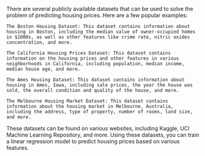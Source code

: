 There are several publicly available datasets that can be used to solve the problem of predicting housing prices. Here are a few popular examples:

    The Boston Housing Dataset: This dataset contains information about housing in Boston, including the median value of owner-occupied homes in $1000s, as well as other features like crime rate, nitric oxides concentration, and more.

    The California Housing Prices Dataset: This dataset contains information on the housing prices and other features in various neighborhoods in California, including population, median income, median house age, and more.

    The Ames Housing Dataset: This dataset contains information about housing in Ames, Iowa, including sale prices, the year the house was sold, the overall condition and quality of the house, and more.

    The Melbourne Housing Market Dataset: This dataset contains information about the housing market in Melbourne, Australia, including the address, type of property, number of rooms, land size, and more.

These datasets can be found on various websites, including Kaggle, UCI Machine Learning Repository, and more. Using these datasets, you can train a linear regression model to predict housing prices based on various features.
